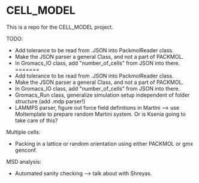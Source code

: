 # CELL_MODEL

This is a repo for the CELL_MODEL project. 

TODO: 
- Add tolerance to be read from .JSON into PackmolReader class.
- Make the JSON parser a general Class, and not a part of PACKMOL.
- In Gromacs_IO class, add "number_of_cells" from JSON into there.
=======
- Add tolerance to be read from .JSON into PackmolReader class. 
- Make the JSON parser a general Class, and not a part of PACKMOL. 
- In Gromacs_IO class, add "number_of_cells" from JSON into there. 
- Gromacs_Run class, generalize simulation setup independent of folder structure (add .mdp parser!)
- LAMMPS parser, figure out force field definitions in Martini --> use Moltemplate to prepare random Martini system. Or is Ksenia going to take care of this?

Multiple cells:
- Packing in a lattice or random orientation using either PACKMOL or gmx genconf. 

MSD analysis:
- Automated sanity checking --> talk about with Shreyas. 
